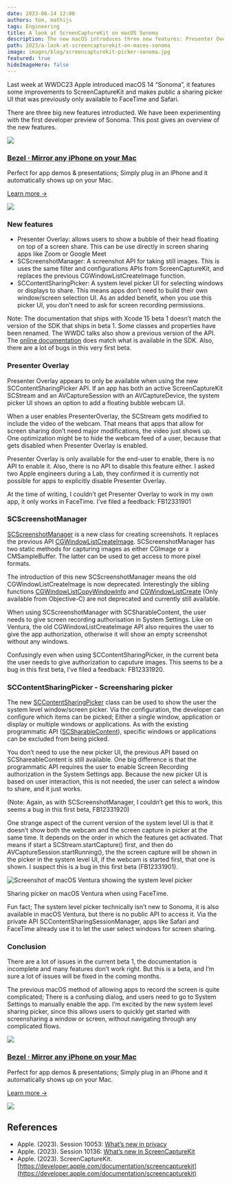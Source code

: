 ```yaml
---
date: 2023-06-14 12:00
authors: tom, mathijs
tags: Engineering
title: A look at ScreenCaptureKit on macOS Sonoma
description: The new macOS introduces three new features: Presenter Overlay to add your webcam to a screen share, a new screenshot API, and a built-in picker UI to select a window or screen to share.
path: 2023/a-look-at-screencapturekit-on-macos-sonoma
image: images/blog/screencapturekit-picker-sonoma.jpg
featured: true
hideImageHero: false
---
```


Last week at WWDC23 Apple introduced macOS 14 “Sonoma”, it features some improvements to ScreenCaptureKit and makes public a sharing picker UI that was previously only available to FaceTime and Safari.

There are three big new features introducted. We have been experimenting with the first developer preview of Sonoma. This post gives an overview of the new features.

<div class="not-prose flex space-x-4 border-2 border-orange-500 rounded-lg pl-4 pr-6 py-6 mt-8 -mb-6">
    <div class="flex-initial">
        <a href="/bezel?utm_source=nonstrict&utm_medium=blog&utm_content=a-look-at-screencapturekit-on-macos-sonoma" target="_blank"><img src="/images/bezel-icon.png" class="max-h-full max-w-10 m-0"></a>
    </div>
    <div class="flex-initial">
        <h3 class="text-2xl font-bold text-black hover:text-orange-500 leading-relaxed mt-0 mb-2"><a href="/bezel?utm_source=nonstrict&utm_medium=blog&utm_content=hkworkoutsession-remote-delegate-not-setup-error" target="_blank">Bezel · Mirror any iPhone on your Mac</a></h3>
        <p class="mb-2">Perfect for app demos & presentations; Simply plug in an iPhone and it automatically shows up on your Mac.</p>
        <p><a href="/bezel?utm_source=nonstrict&utm_medium=blog&utm_content=hkworkoutsession-remote-delegate-not-setup-error" target="_blank" class="text-orange hover:text-orange-500 underline font-medium">Learn more →</a></p> 
    </div>
    <div class="flex-initial hidden md:block">
        <a href="/bezel?utm_source=nonstrict&utm_medium=blog&utm_content=hkworkoutsession-remote-delegate-not-setup-error" target="_blank">
            <img src="/images/bezel-still.jpg" class="max-h-full max-w-36 rounded-md bg-white/5 ring-1 ring-gray-600/50 dark:ring-white/50 lg:mt-auto">
        </a>
    </div>
</div>

### New features

- Presenter Overlay: allows users to show a bubble of their head floating on top of a screen share. This can be use directly in screen sharing apps like Zoom or Google Meet
- SCScreenshotManager: A screenshot API for taking still images. This is uses the same filter and configurations APIs from ScreenCaptureKit, and replaces the previous CGWindowListCreateImage function.
- SCContentSharingPicker: A system level picker UI for selecting windows or displays to share. This means apps don’t need to build their own window/screen selection UI. As an added benefit, when you use this picker UI, you don’t need to ask for screen recording permissions.

Note: The documentation that ships with Xcode 15 beta 1 doesn’t match the version of the SDK that ships in beta 1. Some classes and properties have been renamed. The WWDC talks also show a previous version of the API. The [online documentation](https://developer.apple.com/documentation/screencapturekit) does match what is available in the SDK. Also, there are a lot of bugs in this very first beta.

### Presenter Overlay

Presenter Overlay appears to only be available when using the new SCContentSharingPicker API. If an app has both an active ScreenCaptureKit SCStream and an AVCaptureSession with an AVCaptureDevice, the system picker UI shows an option to add a floating bubble webcam UI.

When a user enables PresenterOverlay, the SCStream gets modified to include the video of the webcam. That means that apps that allow for screen sharing don’t need major modifications, the video just shows up. One optimization might be to hide the webcam feed of a user, because that gets disabled when Presenter Overlay is enabled.

Presenter Overlay is only available for the end-user to enable, there is no API to enable it. Also, there is no API to disable this feature either. I asked two Apple engineers during a Lab, they confirmed it is currently not possible for apps to explicitly disable Presenter Overlay.

At the time of writing, I couldn’t get Presenter Overlay to work in my own app, it only works in FaceTime. I’ve filed a feedback: FB12331901

### SCScreenshotManager

[SCScreenshotManager](https://developer.apple.com/documentation/screencapturekit/scscreenshotmanager) is a new class for creating screenshots. It replaces the previous API [CGWindowListCreateImage](https://developer.apple.com/documentation/coregraphics/1454852-cgwindowlistcreateimage). SCScreenshotManager has two static methods for capturing images as either CGImage or a CMSampleBuffer. The latter can be used to get access to more pixel formats.

The introduction of this new SCScreenshotManager means the old CGWindowListCreateImage is now deprecated. Interestingly the sibling functions [CGWindowListCopyWindowInfo](https://developer.apple.com/documentation/coregraphics/1455137-cgwindowlistcopywindowinfo) and [CGWindowListCreate](https://developer.apple.com/documentation/coregraphics/1552209-cgwindowlistcreate?language=objc) (Only available from Objective-C) are not deprecated and currently still available.

When using SCScreenshotManager with SCSharableContent, the user needs to give screen recording authorisation in System Settings. Like on Ventura, the old CGWindowListCreateImage API also requires the user to give the app authorization, otherwise it will show an empty screenshot without any windows.

Confusingly even when using SCContentSharingPicker, in the current beta the user needs to give authorization to caputure images. This seems to be a bug in this first beta, I’ve filed a feedback: FB12331920.

### SCContentSharingPicker - Screensharing picker

The new [SCContentSharingPicker](https://developer.apple.com/documentation/screencapturekit/sccontentsharingpicker) class can be used to show the user the system level window/screen picker. Via the configuration, the developer can configure which items can be picked; Either a single window, application or display or multiple windows or applications. As with the existing programmatic API ([SCSharableContent](https://developer.apple.com/documentation/screencapturekit/scshareablecontent)), specific windows or applications can be excluded from being picked.

You don’t need to use the new picker UI, the previous API based on SCShareableContent is still available. One big difference is that the programmatic API requires the user to enable Screen Recording authorization in the System Settings app. Because the new picker UI is based on user interaction, this is not needed, the user can select a window to share, and it just works.

(Note: Again, as with SCScreenshotManager, I couldn’t get this to work, this seems a bug in this first beta, FB12331920)

One strange aspect of the current version of the system level UI is that it doesn’t show both the webcam and the screen capture in picker at the same time. It depends on the order in which the features get activated. That means if start a SCStream.startCapture() first, and then do AVCaptureSession.startRunning(), the the screen capture will be shown in the picker in the system level UI, if the webcam is started first, that one is shown. I suspect this is a bug in this first beta (FB12331901).

![Screenshot of macOS Ventura showing the system level picker](/images/blog/screencapturekit-picker-ventura.jpg)
<figcaption>Sharing picker on macOS Ventura when using FaceTime.</figcaption>

Fun fact; The system level picker technically isn’t new to Sonoma, it is also available in macOS Ventura, but there is no public API to access it. Via the private API SCContentSharingSessionManager, apps like Safari and FaceTime already use it to let the user select windows for screen sharing.

### Conclusion

There are a lot of issues in the current beta 1, the documentation is incomplete and many features don’t work right. But this is a beta, and I’m sure a lot of issues will be fixed in the coming months.

The previous macOS method of allowing apps to record the screen is quite complicated; There is a confusing dialog, and users need to go to System Settings to manually enable the app. I’m excited by the new system level sharing picker, since this allows users to quickly get started with screensharing a window or screen, without navigating through any complicated flows.

<div class="not-prose flex space-x-4 border-2 border-orange-500 rounded-lg pl-4 pr-6 py-6 mt-8 -mb-6">
    <div class="flex-initial">
        <a href="/bezel?utm_source=nonstrict&utm_medium=blog&utm_content=a-look-at-screencapturekit-on-macos-sonoma" target="_blank"><img src="/images/bezel-icon.png" class="max-h-full max-w-10 m-0"></a>
    </div>
    <div class="flex-initial">
        <h3 class="text-2xl font-bold text-black hover:text-orange-500 leading-relaxed mt-0 mb-2"><a href="/bezel?utm_source=nonstrict&utm_medium=blog&utm_content=hkworkoutsession-remote-delegate-not-setup-error" target="_blank">Bezel · Mirror any iPhone on your Mac</a></h3>
        <p class="mb-2">Perfect for app demos & presentations; Simply plug in an iPhone and it automatically shows up on your Mac.</p>
        <p><a href="/bezel?utm_source=nonstrict&utm_medium=blog&utm_content=hkworkoutsession-remote-delegate-not-setup-error" target="_blank" class="text-orange hover:text-orange-500 underline font-medium">Learn more →</a></p> 
    </div>
    <div class="flex-initial hidden md:block">
        <a href="/bezel?utm_source=nonstrict&utm_medium=blog&utm_content=hkworkoutsession-remote-delegate-not-setup-error" target="_blank">
            <img src="/images/bezel-still.jpg" class="max-h-full max-w-36 rounded-md bg-white/5 ring-1 ring-gray-600/50 dark:ring-white/50 lg:mt-auto">
        </a>
    </div>
</div>

## References

- Apple. (2023). Session 10053: [What’s new in privacy](https://developer.apple.com/videos/play/wwdc2023/10053/?time=344)
- Apple. (2023). Session 10136: [What’s new in ScreenCaptureKit](https://developer.apple.com/videos/play/wwdc2023/10136/)
- Apple. (2023). ScreenCaptureKit. [https://developer.apple.com/documentation/screencapturekit](https://developer.apple.com/documentation/screencapturekit)
